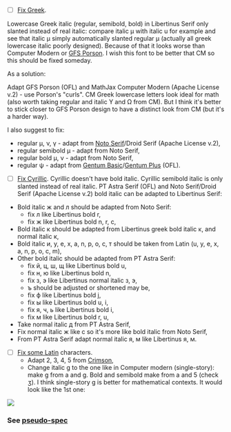 * [ ] [Fix Greek](https://github.com/khaledhosny/libertinus/issues/132).

Lowercase Greek italic (regular, semibold, bold) in Libertinus Serif only slanted instead of real italic: compare italic μ with italic u for example and see that italic μ simply automatically slanted regular μ (actually all greek lowercase italic poorly designed). Because of that it looks worse than Computer Modern or [GFS Porson](https://fontlibrary.org/en/font/gfs-porson). I wish this font to be better that CM so this should be fixed someday.

As a solution:

Adapt GFS Porson (OFL) and MathJax Computer Modern (Apache License v.2) - use Porson's "curls". CM Greek lowercase letters look ideal for math (also worth taking regular and italic Υ and Ω from CM). But I think it's better to stick closer to GFS Porson design to have a distinct look from CM (but it's a harder way).

I also suggest to fix: 
* regular μ, ν, γ - adapt from [Noto Serif](https://fonts.google.com/specimen/Noto+Serif)/Droid Serif (Apache License v.2),
* regular semibold μ - adapt from Noto Serif,
* regular bold μ, ν - adapt from Noto Serif,
* regular ψ - adapt from [Gentum Basic](https://fontlibrary.org/ru/font/gentium)/[Gentum Plus](https://fontlibrary.org/ru/font/gentium-plus) (OFL).

* [ ] [Fix Cyrillic](https://github.com/khaledhosny/libertinus/issues/74). Cyrillic doesn't have bold italic. Cyrillic semibold italic is only slanted instead of real italic. PT Astra Serif (OFL) and Noto Serif/Droid Serif (Apache License v.2) bold italic can be adapted to Libertinus Serif:

* Bold italic ж and л should be adapted from Noto Serif:
    * fix л like Libertinus bold r,
    * fix ж like Libertinus bold n, r, c,
* Bold italic к should be adapted from Libertinus greek bold italic κ, and normal italic к,
* Bold italic и, у, е, х, a, n, p, o, с, т should be taken from Latin (u, y, e, x, a, n, p, o, c, m),
* Other bold italic should be adapted from PT Astra Serif:
    * fix й, ц, ш, щ like Libertinus bold u,
    * fix н, ю like Libertinus bold n,
    * fix з, э like Libertinus normal italic з, э,
    * ъ should be adjusted or shortened may be,
    * fix ф like Libertinus bold j,
    * fix ы like Libertinus bold u, i,
    * fix я, ч, ь like Libertinus bold i,
    * fix м like Libertinus bold r, u,
* Take normal italic д from PT Astra Serif,
* Fix normal italic ж like c so it's more like bold italic from Noto Serif,
* From PT Astra Serif adapt normal italic я, м like Libertinus я, м.

* [ ] [Fix some Latin](https://github.com/khaledhosny/libertinus/issues/133) characters.
    * Adapt 2, 3, 4, 5 from [Crimson](https://fontlibrary.org/en/font/crimson),
    * Change italic g to the one like in Computer modern (single-story): make g from a and ɡ. Bold and semibold make from a and 5 (check ʒ). I think single-story g is better for mathematical contexts. It would look like the 1st one:

![](https://user-images.githubusercontent.com/19735117/36479036-c6d0e8cc-1739-11e8-9e19-9ee610484c78.jpg)


### See [pseudo-spec](libertinus_serif_spec.docx)

